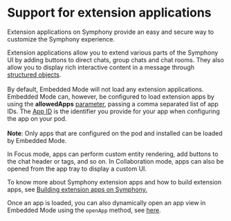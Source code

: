# Support for extension applications

Extension applications on Symphony provide an easy and secure way to customize the Symphony experience.

Extension applications allow you to extend various parts of the Symphony UI by adding buttons to direct chats, group chats and chat rooms. They also allow you to display rich interactive content in a message through [structured objects](../../bots/messages/overview-of-messageml/entities/structured-objects.md).\
\
By default, Embedded Mode will not load any extension applications. Embedded Mode can, however, be configured to load extension apps by using the **allowedApps** [parameter](configuration-parameters.md), passing a comma separated list of app IDs. The [App ID](../../ext-apps/getting-started/bundle.md) is the identifier you provide for your app when configuring the app on your pod. \
\
**Note**: Only apps that are configured on the pod and installed can be loaded by Embedded Mode.

In Focus mode, apps can perform custom entity rendering, add buttons to the chat header or tags, and so on. In Collaboration mode, apps can also be opened from the app tray to display a custom UI.&#x20;

To know more about Symphony extension apps and how to build extension apps, see [Building extension apps on Symphony. ](../../ext-apps/building-extension-apps.md)

Once an app is loaded, you can also dynamically open an app view in Embedded Mode using the `openApp` method, see [here](open-an-app.md).
